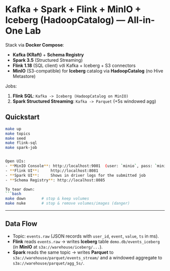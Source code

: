 # Kafka + Spark + Flink + MinIO + Iceberg (HadoopCatalog) — All-in-One Lab

Stack via **Docker Compose**:

- **Kafka (KRaft)** + **Schema Registry**
- **Spark 3.5** (Structured Streaming)
- **Flink 1.18** (SQL client) với Kafka + Iceberg + S3 connectors
- **MinIO** (S3-compatible) for **Iceberg** catalog via **HadoopCatalog** (no Hive Metastore)

Jobs:
1. **Flink SQL**: `Kafka -> Iceberg (HadoopCatalog on MinIO)`
2. **Spark Structured Streaming**: `Kafka -> Parquet` (+5s windowed agg)

## Quickstart
```bash
make up
make topics
make seed
make flink-sql
make spark-job


Open UIs:
- **MinIO Console**: http://localhost:9001  (user: `minio`, pass: `minio12345`)
- **Flink UI**:     http://localhost:8081
- **Spark UI**:     Shows in driver logs for the submitted job
- **Schema Registry**: http://localhost:8085

To tear down:
```bash
make down       # stop & keep volumes
make nuke       # stop & remove volumes/images (danger)
```

---

## Data Flow

- Topic: `events.raw` (JSON records with `user_id`, `event`, `value`, `ts` in ms).
- **Flink** reads `events.raw` → writes **Iceberg** table `demo.db/events_iceberg` (in **MinIO** at `s3a://warehouse/iceberg/...`).
- **Spark** reads the same topic → writes **Parquet** to `s3a://warehouse/parquet/events_stream/` and a windowed aggregate to `s3a://warehouse/parquet/agg_5s/`.